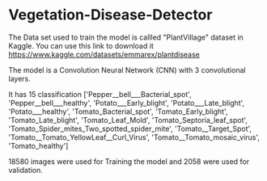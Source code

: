 # Vegetation-Disease-Detector

The Data set used to train the model is callled "PlantVillage" dataset in Kaggle. 
You can use this link to download it https://www.kaggle.com/datasets/emmarex/plantdisease

The model is a Convolution Neural Network (CNN) with 3 convolutional layers.

It has 15 classification 
['Pepper__bell___Bacterial_spot',
 'Pepper__bell___healthy',
 'Potato___Early_blight',
 'Potato___Late_blight',
 'Potato___healthy',
 'Tomato_Bacterial_spot',
 'Tomato_Early_blight',
 'Tomato_Late_blight',
 'Tomato_Leaf_Mold',
 'Tomato_Septoria_leaf_spot',
 'Tomato_Spider_mites_Two_spotted_spider_mite',
 'Tomato__Target_Spot',
 'Tomato__Tomato_YellowLeaf__Curl_Virus',
 'Tomato__Tomato_mosaic_virus',
 'Tomato_healthy']
 
 18580 images were used for Training the model and 2058 were used for validation.
 
